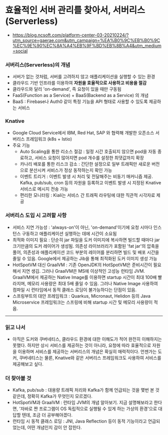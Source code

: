 # 효율적인 서버 관리를 찾아서, 서버리스(Serverless)
* https://blog.ncsoft.com/platform-center-03-20210224/?utm_source=gaerae.com&utm_campaign=%EA%B0%9C%EB%B0%9C%EC%9E%90%EC%8A%A4%EB%9F%BD%EB%8B%A4&utm_medium=social

### 서버리스(Serverless)의 개념
* 서버가 없는 것처럼, 서버를 고려하지 않고 애플리케이션을 실행할 수 있는 환경
* 클라우드 기반 인프라를 이용하여 **자원을 효율적으로 사용하고 비용을 절감**
* 클라우드와 달리 'on-demand', 즉 요청이 있을 때만 구동됨
* FaaS(Function as a Service) + BaaS(Backend as a Service) 의 개념
* BaaS : Firebase나 Auth0 같이 특정 기능을 API 형태로 사용할 수 있도록 제공하는 서비스

### Knative
* Google Cloud Service에서 IBM, Red Hat, SAP 와 협력해 개발한 오픈소스 서버리스 프레임워크 (k8s + Istio)
* 주요 기능
   * Auto Scaling을 통한 리소스 절감 : 일정 시간 호출되지 않으면 pod을 자동 종료하고, 서비스 요청이 많아지면 pod 개수를 설정한 최댓값까지 확장
   * 카나리 배포를 통한 리스크 감소 : 간단한 설정으로 일부 트래픽만 새로운 버전으로 분산시켜 서비스가 정상 동작하는지 확인 가능
   * 이벤트 트리거 : 이벤트 발생 시 처리 및 전달해주는 비동기 매커니즘 제공. Kafka, pub/sub, cron 등의 자원을 등록하고 이벤트 발생 시 지정된 Knative 서비스로 메시지 전송 가능
   * 편리한 모니터링 : Kiali는 서비스 간 트래픽 라우팅에 대한 직관적 시각자료 제공

### 서버리스 도입 시 고려할 사항
* 서비스 지연 가능성 : 'always-on'이 아닌, 'on-demand'이기에 요청 시마다 인스턴스 구동하고 애플리케이션 실행하는 데에 시간이 소요됨
* 최적화 이미지 필요 : 단순히 jar 파일을 도커 이미지에 복사하면 빌드할 때마다 jar 크기만큼의 도커 레이어가 생성됨. 의존성 라이브러리가 포함된 'fat jar'의 압축을 풀어, 의존성과 애플리케이션 코드 부분의 레이어를 분리하면 빌드 및 배포 시간을 줄일 수 있음. Google에서 제공하는 Jib을 통해 최적화된 도커 이미지 생성 가능
* HotSpotVM 대신 GraalVM : 기존 OpenJDK의 HotSpotVM은 준비시간이 필요해서 지연 생김. 그러나 GraalVM은 MS에 이상적인 고성능 런타임 JVM. GraalVM에서 제공하는 Native Image를 이용하면 startup 시간이 최대 100배 빨라지며, 메모리 사용량은 최대 5배 줄일 수 있음. 그러나 Native Image 사용하여 컴파일 시 런타임에서 동적 클래스 로딩이 불가능하다는 단점이 있음.
* 스프링부트의 대안 프레임워크 : Quarkus, Micronaut, Helidon 등의 Java Microservice 프레임워크는 스프링에 비해 startup 시간 및 메모리 사용량이 적음.

<hr/>

### 읽고 나서
* 아직은 도커와 쿠버네티스, 클라우드 환경에 대한 이해도가 적어 완전히 이해하지는 못했다. 하지만 상시 서비스를 제공하는 것이 아니라, 요청에 따라 효율적으로 자원을 이용하며 서비스를 제공하는 서버리스의 개념은 확실히 매력적이다. 언젠가는 도커, 쿠버네티스는 물론, Knative와 같은 서버리스 프레임워크도 사용하여 서비스를 제공해보고 싶다.

### 더 찾아볼 것
* Kafka, pub/sub : 대용량 트래픽 처리와 Kafka가 함께 언급되는 것을 몇번 본 것 같은데, 정확히 Kafka가 무엇인지 모르겠다. 
* HotSpotVM과 GraalVM : 런타임 JVM의 개념 알아보기. 지금 설명해보라고 한다면, '자바로 짠 프로그램이 OS 독립적으로 실행될 수 있게 하는 가상의 환경'으로 대답할 텐데, 조금 더 공부해야겠다.
* 런타임 시 동적 클래스 로딩 : JNI, Java Reflection 등이 동적 기능이라고 언급되었는데, 어떤 개념인지 감이 안 잡힌다.
